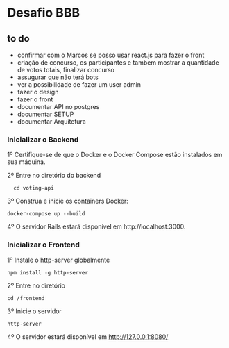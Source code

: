 # Desafio BBB
## to do
- confirmar com o Marcos se posso usar react.js para fazer o front
- criação de concurso, os participantes e tambem mostrar a quantidade de votos totais, finalizar concurso
- assugurar que não terá bots
- ver a possibilidade de fazer um user admin
- fazer o design
- fazer o front
- documentar API no postgres
- documentar SETUP
- documentar Arquitetura

### Inicializar o Backend

1º Certifique-se de que o Docker e o Docker Compose estão instalados em sua máquina.

2º Entre no diretório do backend

```
  cd voting-api
```

3º Construa e inicie os containers Docker:

```
docker-compose up --build
```

4º O servidor Rails estará disponível em http://localhost:3000.

### Inicializar o Frontend

1º Instale o http-server globalmente

```
npm install -g http-server
```

2º Entre no diretório

```
cd /frontend
```

3º Inicie o servidor

```
http-server
```

4º O servidor estará disponível em http://127.0.0.1:8080/